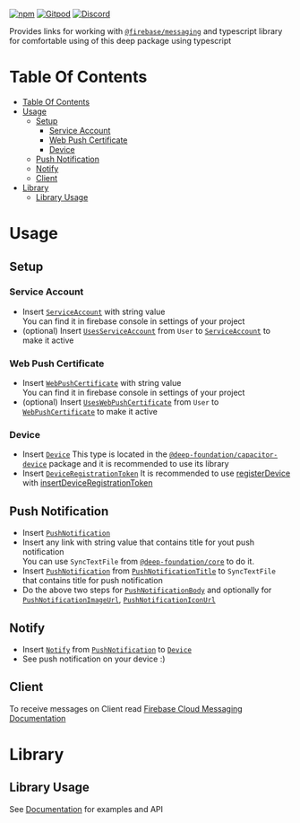 [![npm](https://img.shields.io/npm/v/@deep-foundation/firebase-push-notification.svg)](https://www.npmjs.com/package/@deep-foundation/firebase-push-notification) 
[![Gitpod](https://img.shields.io/badge/Gitpod-ready--to--code-blue?logo=gitpod)](https://gitpod.io/#https://github.com/deep-foundation/firebase-push-notification) 
[![Discord](https://badgen.net/badge/icon/discord?icon=discord&label&color=purple)](https://discord.gg/deep-foundation)

Provides links for working with [`@firebase/messaging`](https://www.npmjs.com/package/@firebase/messaging) and typescript library for comfortable using of this deep package using typescript

# Table Of Contents
<!-- TABLE_OF_CONTENTS_START -->
- [Table Of Contents](#table-of-contents)
- [Usage](#usage)
  * [Setup](#setup)
    + [Service Account](#service-account)
    + [Web Push Certificate](#web-push-certificate)
    + [Device](#device)
  * [Push Notification](#push-notification)
  * [Notify](#notify)
  * [Client](#client)
- [Library](#library)
  * [Library Usage](#library-usage)
<!-- TABLE_OF_CONTENTS_END -->

# Usage

## Setup
### Service Account

- Insert [`ServiceAccount`] with string value  
You can find it in firebase console in settings of your project
- (optional) Insert [`UsesServiceAccount`] from `User` to [`ServiceAccount`] to make it active 
### Web Push Certificate

- Insert [`WebPushCertificate`] with string value  
You can find it in firebase console in settings of your project
- (optional) Insert [`UsesWebPushCertificate`] from `User` to [`WebPushCertificate`] to make it active 
### Device
- Insert [`Device`] 
This type is located in the [`@deep-foundation/capacitor-device`](https://www.npmjs.com/package/@deep-foundation/capacitor-device) package and it is recommended to use its library
- Insert [`DeviceRegistrationToken`]
It is recommended to use [registerDevice](https://deep-foundation.github.io/firebase-push-notification/functions/registerDevice.html) with [insertDeviceRegistrationToken](https://deep-foundation.github.io/firebase-push-notification/functions/insertDeviceRegistrationToken.html)
## Push Notification
- Insert [`PushNotification`]
- Insert any link with string value that contains title for yout push notification  
You can use `SyncTextFile` from [`@deep-foundation/core`](https://www.npmjs.com/package/@deep-foundation/core) to do it.
- Insert [`PushNotification`] from [`PushNotificationTitle`] to `SyncTextFile` that contains title for push notification  
- Do the above two steps for [`PushNotificationBody`] and optionally for [`PushNotificationImageUrl`], [`PushNotificationIconUrl`]  
## Notify
- Insert [`Notify`] from [`PushNotification`] to [`Device`]  
- See push notification on your device :)

## Client
To receive messages on Client read [Firebase Cloud Messaging Documentation](https://firebase.google.com/docs/cloud-messaging)

# Library
## Library Usage
See [Documentation] for examples and API

[Documentation]: https://deep-foundation.github.io/firebase-push-notification/
[`ServiceAccount`]: https://deep-foundation.github.io/firebase-push-notification/classes/Package.html#ServiceAccount
[`UsesServiceAccount`]: https://deep-foundation.github.io/firebase-push-notification/classes/Package.html#UsesServiceAccount
[`WebPushCertificate`]: https://deep-foundation.github.io/firebase-push-notification/classes/Package.html#WebPushCertificate
[`UsesWebPushCertificate`]: https://deep-foundation.github.io/firebase-push-notification/classes/Package.html#UsesWebPushCertificate
[`Device`]: https://deep-foundation.github.io/capacitor-device/enums/CapacitorDeviceContains.html#Device
[`DeviceRegistrationToken`]: https://deep-foundation.github.io/firebase-push-notification/classes/Package.html#DeviceRegistrationToken
[`PushNotification`]: https://deep-foundation.github.io/firebase-push-notification/classes/Package.html#PushNotification
[`PushNotificationTitle`]: https://deep-foundation.github.io/firebase-push-notification/classes/Package.html#PushNotificationTitle
[`PushNotificationBody`]: https://deep-foundation.github.io/firebase-push-notification/classes/Package.html#PushNotificationBody
[`PushNotificationImageUrl`]: https://deep-foundation.github.io/firebase-push-notification/classes/Package.html#PushNotificationImageUrl
[`PushNotificationIconUrl`]: https://deep-foundation.github.io/firebase-push-notification/classes/Package.html#PushNotificationIconUrl
[`Notify`]: https://deep-foundation.github.io/firebase-push-notification/classes/Package.html#Notify
